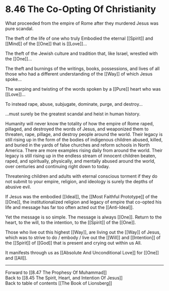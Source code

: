 # 8.46 The Co-Opting Of Christianity

What proceeded from the empire of Rome after they murdered Jesus was pure scandal.

The theft of the life of one who truly Embodied the eternal [[Spirit]] and [[Mind]] of the [[One]] that is [[Love]]…

The theft of the Jewish culture and tradition that, like Israel, wrestled with the [[One]]…

The theft and burnings of the writings, books, possessions, and lives of all those who had a different understanding of the [[Way]] of which Jesus spoke…

The warping and twisting of the words spoken by a [[Pure]] heart who was [[Love]]...

To instead rape, abuse, subjugate, dominate, purge, and destroy…

...must surely be the greatest scandal and heist in human history.

Humanity will never know the totality of how the empire of Rome raped, pillaged, and destroyed the words of Jesus, and weaponized them to threaten, rape, pillage, and destroy people around the world. Their legacy is still rising up in the form of the bodies of indigenous children abused, killed, and buried in the yards of false churches and reform schools in North America. There are more examples rising daily from around the world. Their legacy is still rising up in the endless stream of innocent children beaten, raped, and spiritually, physically, and mentally abused around the world, over centuries and continuing right down to today.

Threatening children and adults with eternal conscious torment if they do not submit to your empire, religion, and ideology is surely the depths of abusive evil.

If Jesus was the embodied [[Ideal]], the [[Most Faithful Prototype]] of the [[One]], the institutionalized religion and legacy of empire that co-opted his life and message has far too often acted out the [[Anti-Ideal]]. 

Yet the message is so simple. The message is always [[One]]. Return to the heart, to the will, to the intention, to the [[Spirit]] of the [[One]]. 

Those who live out this highest [[Way]], are living out the [[Way]] of Jesus, which was to strive to do / embody / live out the [[Will]] and [[Intention]] of the [[Spirit]] of [[God]] that is present and crying out within us All.

It manifests through us as [[Absolute And Unconditional Love]] for [[One]] and [[All]]. 

___

Forward to [[8.47 The Prophesy Of Muhammad]]  
Back to [[8.45 The Spirit, Heart, and Intention Of Jesus]]           
Back to table of contents [[The Book of Lionsberg]]  

